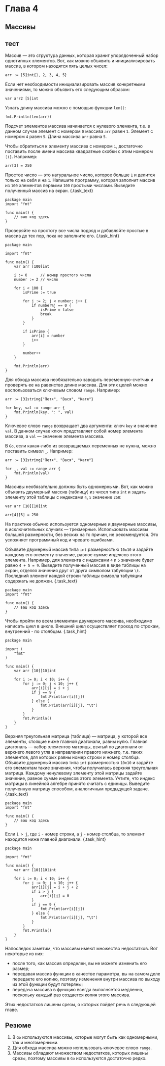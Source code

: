 # Глава 4 
## Массивы
## тест 
Массив — это структура данных, которая хранит упорядоченный набор однотипных элементов. Вот, как можно объявить и инициализировать массив, в котором находятся пять целых чисел: 

```golang
arr := [5]int{1, 2, 3, 4, 5} 
```

Если нет необходимости инициализировать массив конкретными значениями, то можно объявить его следующим образом: 

```golang
var arr2 [5]int 
```

Узнать длину массива можно с помощью функции `len()`:

```golang
fmt.Println(len(arr))
```

Подсчет элементов массива начинается с нулевого элемента, т.е. в данном случае элемент с номером `0` массива `arr` равен `1`. Элемент с номером `4` равен `5`. Длина массива `arr` равна `5`.

Чтобы обратиться к элементу массива с номером `i`, достаточно поставить после имени массива квадратные скобки с этим номером `[i]`. Например: 
```golang
arr[3] = 250 
``` 
Простое число — это натуральное число, которое больше `1` и делится только на себя и на `1`. Напишите программу, которая заполнит массив из `100` элементов первыми `100` простыми числами. Выведите полученный массив на экран. {.task_text}

```golang {.task_source #golang_chapter_0040_task_0010}
package main
import "fmt"

func main() {
	// ваш код здесь
}
```  

Проверяйте на простоту все числа подряд и добавляйте простые в массив до тех пор, пока не заполните его. {.task_hint}

``` golang {.task_answer}
package main

import "fmt"

func main() {
	var arr [100]int

	i := 0      // номер простого числа
	number := 2 // число

	for i < 100 {
		isPrime := true

		for j := 2; j < number; j++ {
			if number%j == 0 {
				isPrime = false
                break
			}
		}

		if isPrime {
			arr[i] = number
			i++
		}

		number++
	}

	fmt.Println(arr)
}
```

Для обхода массива необязательно заводить переменную-счетчик и проверять ее на равенство длине массива. Для этих целей можно воспользоваться ключевым словом `range`. Например: 

```golang 
arr := [3]string{"Петя", "Вася", "Катя"}

for key, val := range arr {
    fmt.Println(key, ": ", val)
}
```

Ключевое слово `range` возвращает два аргумента: ключ `key` и значение `val`. В данном случае ключ представляет собой номер элемента массива, а `val` — значение элемента массива.

В `Go`, если какая-либо из возвращаемых переменных не нужна, можно поставить символ `_`. Например:

```golang 
arr := [3]string{"Петя", "Вася", "Катя"}

for _, val := range arr {
    fmt.Println(val)
}
```

Массивы необязательно должны быть одномерными. Вот, как можно объявить двумерный массив (таблицу) из чисел типа `int` и задать элементу этой таблицы с индексами `4`, `5` значение `250`:

```golang
var arr [10][10]int

arr[4][5] = 250
```

На практике обычно используется одномерные и двумерные массивы, в исключительных случаях — трехмерные. Использовать массивы большей размерности, без веских на то причин, не рекомендуется. Это усложняет программный код и чревато ошибками. 

Объявите двумерный массив типа `int` размерностью `10x10` и задайте каждому его элементу значение, равное сумме индексов этого элемента. Например, для элемента с индексами `4` и `5` значение будет равно `4 + 5 = 9`. Выведите полученный массив в виде таблицы на экран, отделяя значения друг от друга символом табуляции `\t`. Последний элемент каждой строки таблицы символа табуляции содержать не должен. {.task_text}

```golang {.task_source #golang_chapter_0040_task_0020}
package main
import "fmt"

func main() {
	// ваш код здесь
}
```  

Чтобы пройти по всем элементам двумерного массива, необходимо написать цикл в цикле. Внешний цикл осуществляет проход по строкам, внутренний - по столбцам. {.task_hint}

``` golang {.task_answer}
package main

import (
	"fmt"
)

func main() {
    var arr [10][10]int

    for i := 0; i < 10; i++ {
		for j := 0; j < 10; j++ {
			arr[i][j] = i + j
			if j == 9 {
				fmt.Print(arr[i][j])
			} else {
				fmt.Print(arr[i][j], "\t")
			}
		}
		fmt.Println()
	}
}
```

Верхняя треугольная матрица (таблица) — матрица, у которой все элементы, стоящие ниже главной диагонали, равны нулю. Главная диагональ — набор элементов матрицы, взятый по диагонали от верхнего левого угла в направлении правого нижнего, т.е. таких элементов, для которых равны номер строки и номер столбца. Объявите двумерный массив типа `int` размерностью `10x10` и задайте его элементам такие значения, чтобы получилась верхняя треугольная матрица. Каждому ненулевому элементу этой матрицы задайте значение, равное сумме индексов этого элемента. Учтите, что индекс матрицы в линейной алгебре принято считать с единицы. Выведите полученную матрицу способом, аналогичным предыдущей задаче. {.task_text}

```golang {.task_source #golang_chapter_0040_task_0030}
package main
import "fmt"

func main() {
	// ваш код здесь
}
```  

Если `i > j`, где `i` - номер строки, а `j` - номер столбца, то элемент находится ниже главной диагонали. {.task_hint}

``` golang {.task_answer}
package main

import "fmt"

func main() {
	var arr [10][10]int

	for i := 0; i < 10; i++ {
		for j := 0; j < 10; j++ {
			arr[i][j] = i + j + 2
			if i > j {
				arr[i][j] = 0
			}
			if j == 9 {
				fmt.Print(arr[i][j])
			} else {
				fmt.Print(arr[i][j], "\t")
			}
		}
		fmt.Println()
	}
}
```

Напоследок заметим, что массивы имеют множество недостатков. Вот некоторые из них:
- после того, как массив определен, вы не можете изменить его размер;
- передавая массив функции в качестве параметра, вы на самом деле передаете его копию, поэтому изменения внутри массива по выходу из этой функции будут потеряны;
- передача массива в функцию всегда выполняется медленно, поскольку каждый раз создается копия этого массива. 

Этих недостатков лишены срезы, о которых пойдет речь в следующей главе. 

## Резюме 
1. В `Go` используются массивы, которые могут быть как одномерными, так и многомерными.
2. Для обхода массива можно использовать ключевое слово `range`. 
3. Массивы обладают множеством недостатков, которых лишены срезы, поэтому массивы в `Go` используются достаточно редко. 